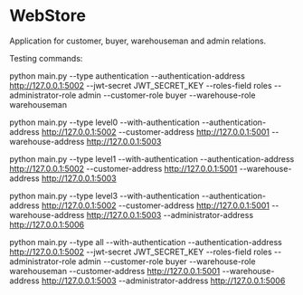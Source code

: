# WebStore

Application for customer, buyer, warehouseman and admin relations.

Testing commands:

python main.py --type authentication --authentication-address http://127.0.0.1:5002 --jwt-secret JWT_SECRET_KEY --roles-field roles --administrator-role admin --customer-role buyer --warehouse-role warehouseman

python main.py --type level0 --with-authentication --authentication-address http://127.0.0.1:5002 --customer-address http://127.0.0.1:5001 --warehouse-address http://127.0.0.1:5003

python main.py --type level1 --with-authentication --authentication-address http://127.0.0.1:5002 --customer-address http://127.0.0.1:5001 --warehouse-address http://127.0.0.1:5003

python main.py --type level3 --with-authentication --authentication-address http://127.0.0.1:5002 --customer-address http://127.0.0.1:5001 --warehouse-address http://127.0.0.1:5003 --administrator-address http://127.0.0.1:5006

python main.py --type all --with-authentication --authentication-address http://127.0.0.1:5002 --jwt-secret JWT_SECRET_KEY --roles-field roles --administrator-role admin --customer-role buyer --warehouse-role warehouseman --customer-address http://127.0.0.1:5001 --warehouse-address http://127.0.0.1:5003 --administrator-address http://127.0.0.1:5006
